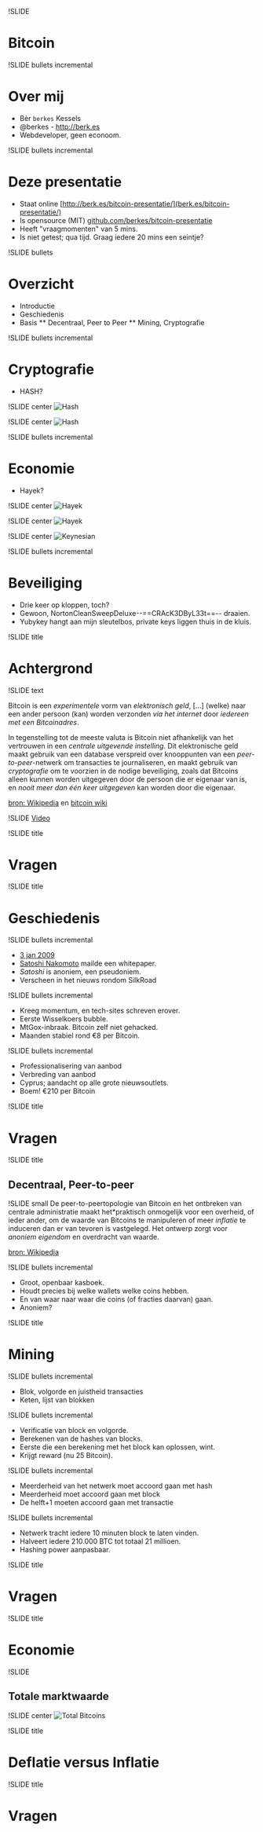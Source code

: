 !SLIDE

# Bitcoin

!SLIDE bullets incremental
# Over mij

* Bèr `berkes` Kessels
* @berkes - http://berk.es
* Webdeveloper, geen econoom.

!SLIDE bullets incremental
# Deze presentatie

* Staat online [http://berk.es/bitcoin-presentatie/](berk.es/bitcoin-presentatie/)
* Is opensource (MIT) [github.com/berkes/bitcoin-presentatie](http://github.com/berkes/bitcoin-presentatie)
* Heeft "vraagmomenten" van 5 mins.
* Is niet getest; qua tijd. Graag iedere 20 mins een seintje?

!SLIDE bullets
# Overzicht

* Introductie
* Geschiedenis
* Basis
** Decentraal, Peer to Peer
** Mining, Cryptografie

!SLIDE bullets incremental
# Cryptografie
* HASH?

!SLIDE center
![Hash](img/hash01.jpg)

!SLIDE center
![Hash](img/hash02.jpg)

!SLIDE bullets incremental
# Economie
* Hayek?

!SLIDE center
![Hayek](img/hayek01.jpg)

!SLIDE center
![Hayek](img/hayek02.jpg)

!SLIDE center
![Keynesian](img/keynesian.jpg)

!SLIDE bullets incremental
# Beveiliging

* Drie keer op kloppen, toch?
* Gewoon, NortonCleanSweepDeluxe--==CRAcK3DByL33t==-- draaien.
* Yubykey hangt aan mijn sleutelbos, private keys liggen thuis in de kluis.

!SLIDE title
# Achtergrond

!SLIDE text

Bitcoin is een *experimentele* vorm van *elektronisch geld*, [...] (welke) naar een ander persoon (kan) worden verzonden *via het internet* door *iedereen met een Bitcoinadres*.

In tegenstelling tot de meeste valuta is Bitcoin niet afhankelijk van
het vertrouwen in een *centrale uitgevende instelling*. Dit
elektronische geld maakt gebruik van een database verspreid over
knooppunten van een *peer-to-peer*-netwerk om transacties te
journaliseren, en maakt gebruik van *cryptografie* om te voorzien in de
nodige beveiliging, zoals dat Bitcoins alleen kunnen worden uitgegeven
door de persoon die er eigenaar van is, en *nooit meer dan één keer
uitgegeven* kan worden door die eigenaar.

[bron: Wikipedia](http://nl.wikipedia.org/wiki/Bitcoin) en [bitcoin wiki](https://en.bitcoin.it/wiki/Main_Page)

!SLIDE
[Video](http://embedded-video.guardianapps.co.uk/?a=false&amp;u=/technology/video/2013/apr/26/bitcoin-currency-moves-offline-berlin-video)

!SLIDE title
# Vragen

!SLIDE title
# Geschiedenis

!SLIDE bullets incremental
* [3 jan 2009](blockexplorer.com/block/000000000019d6689c085ae165831e934ff763ae46a2a6c172b3f1b60a8ce26f)
* [Satoshi Nakomoto](http://www.mail-archive.com/search?l=cryptography@metzdowd.com&q=from:%22Satoshi+Nakamoto%2)
 mailde een whitepaper.
* *Satoshi* is anoniem, een pseudoniem.
* Verscheen in het nieuws rondom SilkRoad

!SLIDE bullets incremental
* Kreeg momentum, en tech-sites schreven erover.
* Eerste Wisselkoers bubble.
* MtGox-inbraak. Bitcoin zelf niet gehacked.
* Maanden stabiel rond €8 per Bitcoin.

!SLIDE bullets incremental
* Professionalisering van aanbod
* Verbreding van aanbod
* Cyprus; aandacht op alle grote nieuwsoutlets.
* Boem! €210 per Bitcoin

!SLIDE title
# Vragen

!SLIDE title
## Decentraal, Peer-to-peer

!SLIDE small
De peer-to-peertopologie van Bitcoin en het ontbreken van centrale
administratie maakt het*praktisch onmogelijk voor een overheid, of
ieder ander, om de waarde van Bitcoins te manipuleren of meer *inflatie*
te induceren dan er van tevoren is vastgelegd. Het ontwerp zorgt voor
*anoniem eigendom* en overdracht van waarde.

[bron: Wikipedia](http://nl.wikipedia.org/wiki/Bitcoin)

!SLIDE bullets incremental
* Groot, openbaar kasboek.
* Houdt precies bij welke wallets welke coins hebben.
* En van waar naar waar die coins (of fracties daarvan) gaan.
* Anoniem?

!SLIDE title
# Mining

!SLIDE bullets incremental
* Blok, volgorde en juistheid transacties
* Keten, lijst van blokken

!SLIDE bullets incremental
* Verificatie van block en volgorde.
* Berekenen van de hashes van blocks.
* Eerste die een berekening met het block kan oplossen, wint.
* Krijgt reward (nu 25 Bitcoin).

!SLIDE bullets incremental
* Meerderheid van het netwerk moet accoord gaan met hash
* Meerderheid moet accoord gaan met block
* De helft+1 moeten accoord gaan met transactie

!SLIDE bullets incremental
* Netwerk tracht iedere 10 minuten block te laten vinden.
* Halveert iedere 210.000 BTC tot totaal 21 millioen.
* Hashing power aanpasbaar.

!SLIDE title
# Vragen

!SLIDE title
# Economie

!SLIDE
## Totale marktwaarde

!SLIDE center
![Total Bitcoins](img/Total_bitcoins_over_time_graph.png)

!SLIDE title
# Deflatie versus Inflatie

!SLIDE title
# Vragen
